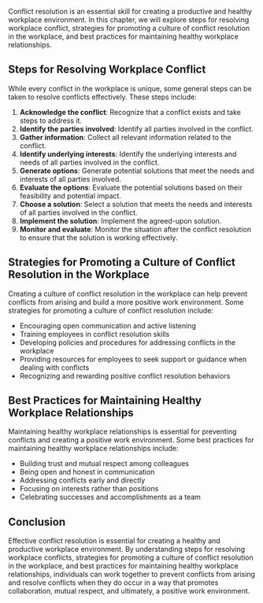 

Conflict resolution is an essential skill for creating a productive and healthy workplace environment. In this chapter, we will explore steps for resolving workplace conflict, strategies for promoting a culture of conflict resolution in the workplace, and best practices for maintaining healthy workplace relationships.

## Steps for Resolving Workplace Conflict

While every conflict in the workplace is unique, some general steps can be taken to resolve conflicts effectively. These steps include:

1. **Acknowledge the conflict**: Recognize that a conflict exists and take steps to address it.
2. **Identify the parties involved**: Identify all parties involved in the conflict.
3. **Gather information**: Collect all relevant information related to the conflict.
4. **Identify underlying interests**: Identify the underlying interests and needs of all parties involved in the conflict.
5. **Generate options**: Generate potential solutions that meet the needs and interests of all parties involved.
6. **Evaluate the options**: Evaluate the potential solutions based on their feasibility and potential impact.
7. **Choose a solution**: Select a solution that meets the needs and interests of all parties involved in the conflict.
8. **Implement the solution**: Implement the agreed-upon solution.
9. **Monitor and evaluate**: Monitor the situation after the conflict resolution to ensure that the solution is working effectively.

## Strategies for Promoting a Culture of Conflict Resolution in the Workplace

Creating a culture of conflict resolution in the workplace can help prevent conflicts from arising and build a more positive work environment. Some strategies for promoting a culture of conflict resolution include:

- Encouraging open communication and active listening
- Training employees in conflict resolution skills
- Developing policies and procedures for addressing conflicts in the workplace
- Providing resources for employees to seek support or guidance when dealing with conflicts
- Recognizing and rewarding positive conflict resolution behaviors

## Best Practices for Maintaining Healthy Workplace Relationships

Maintaining healthy workplace relationships is essential for preventing conflicts and creating a positive work environment. Some best practices for maintaining healthy workplace relationships include:

- Building trust and mutual respect among colleagues
- Being open and honest in communication
- Addressing conflicts early and directly
- Focusing on interests rather than positions
- Celebrating successes and accomplishments as a team

## Conclusion

Effective conflict resolution is essential for creating a healthy and productive workplace environment. By understanding steps for resolving workplace conflicts, strategies for promoting a culture of conflict resolution in the workplace, and best practices for maintaining healthy workplace relationships, individuals can work together to prevent conflicts from arising and resolve conflicts when they do occur in a way that promotes collaboration, mutual respect, and ultimately, a positive work environment.
